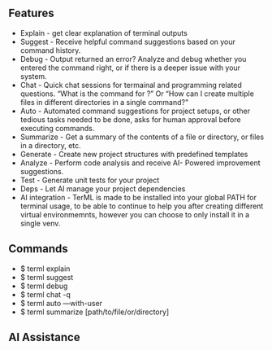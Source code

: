 ## Features
- Explain - get clear explanation of terminal outputs  
- Suggest - Receive helpful command suggestions based on your command history.  
- Debug - Output returned an error? Analyze and debug whether you entered the command right, or if there is a deeper issue with your system.  
- Chat - Quick chat sessions for termainal and programming related questions. “What is the command for <Action>?” Or “How can I create multiple files in different directories in a single command?"  
- Auto - Automated command suggestions for project setups, or other tedious tasks needed to be done, asks for human approval before executing commands.  
- Summarize - Get a summary of the contents of a file or directory, or files in a directory, etc.  
- Generate - Create new project structures with predefined templates  
- Analyze - Perform code analysis and receive AI- Powered improvement suggestions.  
- Test - Generate unit tests for your project  
- Deps - Let AI manage your project dependencies  
- AI integration - TerML is made to be installed into your global PATH for terminal usage, to be able to continue to help you after creating different virtual environmemnts, however you can choose to only install it in a single venv.  

## Commands
- $ terml explain  
- $ terml suggest  
- $ terml debug  
- $ terml chat -q  
- $ terml auto —with-user  
- $ terml summarize [path/to/file/or/directory]  

## AI Assistance